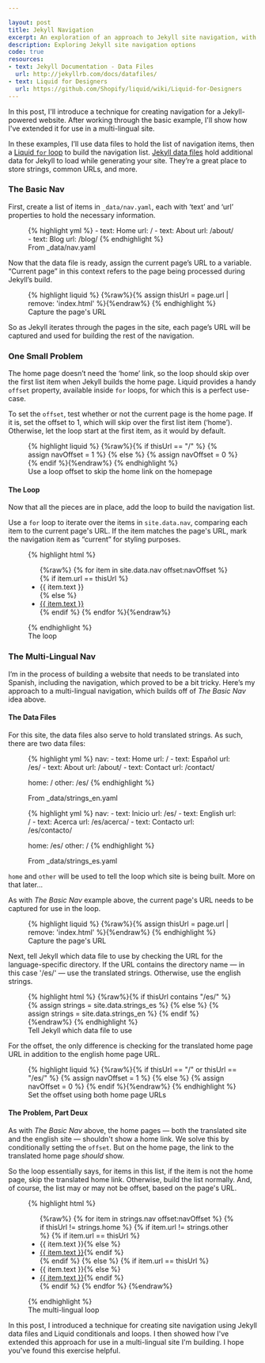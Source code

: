 ```yaml
---

layout: post
title: Jekyll Navigation
excerpt: An exploration of an approach to Jekyll site navigation, with an additional approach for multi-lingual sites.
description: Exploring Jekyll site navigation options
code: true
resources:
- text: Jekyll Documentation - Data Files
  url: http://jekyllrb.com/docs/datafiles/
- text: Liquid for Designers
  url: https://github.com/Shopify/liquid/wiki/Liquid-for-Designers
---
```



In this post, I'll introduce a technique for creating navigation for a Jekyll-powered website. After working through the basic example, I'll show how I've extended it for use in a multi-lingual site.

In these examples, I&rsquo;ll use data files to hold the list of navigation items, then a [Liquid `for` loop](https://github.com/Shopify/liquid/wiki/Liquid-for-Designers#for-loops) to build the navigation list. [Jekyll data files](http://jekyllrb.com/docs/datafiles/) hold additional data for Jekyll to load while generating your site. They&rsquo;re a great place to store strings, common URLs, and more.

### The Basic Nav

First, create a list of items in <code class="path">_data/nav.yaml</code>, each with &lsquo;text&rsquo; and &lsquo;url&rsquo; properties to hold the necessary information.

<figure>
{% highlight yml %}
- text: Home
  url: /
- text: About
  url: /about/
- text: Blog
  url: /blog/
{% endhighlight %}
<figcaption>From _data/nav.yaml</figcaption>
</figure>

Now that the data file is ready, assign the current page&rsquo;s URL to a variable. &ldquo;Current page&rdquo; in this context refers to the page being processed during Jekyll&rsquo;s build.

<figure>
{% highlight liquid %}
{%raw%}{% assign thisUrl = page.url | remove: 'index.html' %}{%endraw%}
{% endhighlight %}
<figcaption>Capture the page's URL</figcaption>
</figure>

So as Jekyll iterates through the pages in the site, each page&rsquo;s URL will be captured and used for building the rest of the navigation.

### One Small Problem

The home page doesn&rsquo;t need the &lsquo;home&rsquo; link, so the loop should skip over the first list item when Jekyll builds the home page. Liquid provides a handy `offset` property, available inside `for` loops, for which this is a perfect use-case.

To set the `offset`, test whether or not the current page is the home page. If it is, set the offset to 1, which will skip over the first list item (&lsquo;home&rsquo;). Otherwise, let the loop start at the first item, as it would by default.

<figure>
{% highlight liquid %}
{%raw%}{% if thisUrl == "/" %}
  {% assign navOffset = 1 %}
{% else %}
  {% assign navOffset = 0 %}
{% endif %}{%endraw%}
{% endhighlight %}
<figcaption>Use a loop offset to skip the home link on the homepage</figcaption>
</figure>

#### The Loop

Now that all the pieces are in place, add the loop to build the navigation list.

Use a `for` loop to iterate over the items in `site.data.nav`, comparing each item to the current page's URL. If the item matches the page's URL, mark the navigation item as &ldquo;current&rdquo; for styling purposes.

<figure>
{% highlight html %}
<nav role="navigation">
  <ul>{%raw%}
  {% for item in site.data.nav offset:navOffset %}
    {% if item.url == thisUrl %}
      <li class="current">{{ item.text }}</li>
    {% else %}
      <li><a href="{{ item.url }}">{{ item.text }}</a></li>
    {% endif %}
  {% endfor %}{%endraw%}
  </ul>
</nav>
{% endhighlight %}
<figcaption>The loop</figcaption>
</figure>

### The Multi-Lingual Nav

I&rsquo;m in the process of building a website that needs to be translated into Spanish, including the navigation, which proved to be a bit tricky. Here&rsquo;s my approach to a multi-lingual navigation, which builds off of _The Basic Nav_ idea above.

#### The Data Files

For this site, the data files also serve to hold translated strings. As such, there are two data files:

<figure>
{% highlight yml %}
nav:
- text: Home
  url: /
- text: Espa&ntilde;ol
  url: /es/
- text: About
  url: /about/
- text: Contact
  url: /contact/

home: /
other: /es/
{% endhighlight %}
<figcaption>From _data/strings_en.yaml</figcaption>
</figure>

<figure>
{% highlight yml %}
nav:
- text: Inicio
  url: /es/
- text: English
  url: /
- text: Acerca
  url: /es/acerca/
- text: Contacto
  url: /es/contacto/

home: /es/
other: /
{% endhighlight %}
<figcaption>From _data/strings_es.yaml</figcaption>
</figure>

`home` and `other` will be used to tell the loop which site is being built. More on that later...

As with _The Basic Nav_ example above, the current page's URL needs to be captured for use in the loop.

<figure>
{% highlight liquid %}
{%raw%}{% assign thisUrl = page.url | remove: 'index.html' %}{%endraw%}
{% endhighlight %}
<figcaption>Capture the page's URL</figcaption>
</figure>

Next, tell Jekyll which data file to use by checking the URL for the language-specific directory. If the URL contains the directory name &mdash; in this case '/es/' &mdash; use the translated strings. Otherwise, use the english strings.

<figure>
{% highlight html %}
{%raw%}{% if thisUrl contains "/es/" %}
  {% assign strings = site.data.strings_es %}
{% else %}
  {% assign strings = site.data.strings_en %}
{% endif %}{%endraw%}
{% endhighlight %}
<figcaption>Tell Jekyll which data file to use</figcaption>
</figure>

For the offset, the only difference is checking for the translated home page URL in addition to the english home page URL.

<figure>
{% highlight liquid %}
{%raw%}{% if thisUrl == "/" or thisUrl == "/es/" %}
  {% assign navOffset = 1 %}
{% else %}
  {% assign navOffset = 0 %}
{% endif %}{%endraw%}
{% endhighlight %}
<figcaption>Set the offset using both home page URLs</figcaption>
</figure>

#### The Problem, Part Deux

As with _The Basic Nav_ above, the home pages &mdash; both the translated site and the english site &mdash; shouldn't show a home link. We solve this by conditionally setting the `offset`. But on the home page, the link to the translated home page _should_ show.

So the loop essentially says, for items in this list, if the item is not the home page, skip the translated home link. Otherwise, build the list normally. And, of course, the list may or may not be offset, based on the page's URL.

<figure>
{% highlight html %}
<nav role="navigation">

  <ul>{%raw%}
  {% for item in strings.nav offset:navOffset %}
    {% if thisUrl != strings.home %}
      {% if item.url != strings.other %}
        {% if item.url == thisUrl %}<li class="current">{{ item.text }}{% else %}<li><a href="{{ item.url }}">{{ item.text }}</a>{% endif %}</li>
      {% endif %}
    {% else %}
      {% if item.url == thisUrl %}<li class="current">{{ item.text }}{% else %}<li><a href="{{ item.url }}">{{ item.text }}</a>{% endif %}</li>
    {% endif %}
  {% endfor %}
  {%endraw%}</ul>

</nav>
{% endhighlight %}
<figcaption>The multi-lingual loop</figcaption>
</figure>

In this post, I introduced a technique for creating site navigation using Jekyll data files and Liquid conditionals and loops. I then showed how I've extended this approach for use in a multi-lingual site I'm building. I hope you've found this exercise helpful.
